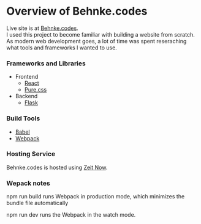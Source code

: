 # Overview of Behnke.codes
Live site is at [Behnke.codes](https://behnke.codes).  
I used this project to become familiar with building a website from scratch.  
As modern web development goes, a lot of time was spent reseraching what tools and frameworks I wanted to use.  

### Frameworks and Libraries
* Frontend
  * [React](https://reactjs.org/)
  * [Pure.css](https://purecss.io/)
* Backend
  * [Flask](http://flask.pocoo.org/)

### Build Tools
* [Babel](https://babeljs.io/)
* [Webpack](https://webpack.js.org/)

### Hosting Service
Behnke.codes is hosted using [Zeit Now](https://zeit.co/now).  

### Wepack notes
npm run build runs Webpack in production mode, which minimizes the bundle file automatically

npm run dev runs the Webpack in the watch mode.

